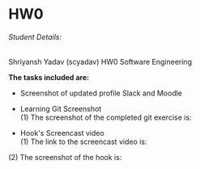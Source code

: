 # HW0

###### Student Details:

Shriyansh Yadav
(scyadav)
HW0 Software Engineering

**The tasks included are:** 
* Screenshot of updated profile Slack and Moodle  
* Learning Git Screenshot  
(1) The screenshot of the completed git exercise is:  

* Hook's Screencast video  
(1) The link to the screencast video is:  

(2) The screenshot of the hook is:  
